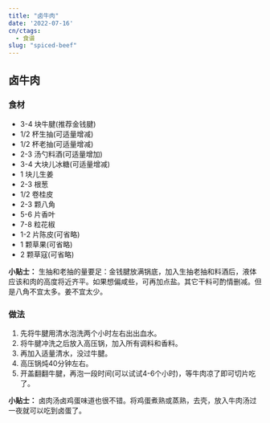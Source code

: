 ```yaml
---
title: "卤牛肉"
date: '2022-07-16'
cn/ctags: 
  - 食谱
slug: "spiced-beef"
---
```


## 卤牛肉

### 食材

- 3-4 块牛腱(推荐金钱腱)
- 1/2 杯生抽(可适量增减)
- 1/2 杯老抽(可适量增减)
- 2-3 汤勺料酒(可适量增加)
- 3-4 大块儿冰糖(可适量增减)
- 1 块儿生姜
- 2-3 根葱
- 1/2 卷桂皮
- 2-3 颗八角
- 5-6 片香叶
- 7-8 粒花椒
- 1-2 片陈皮(可省略)
- 1 颗草果(可省略)
- 2 颗草寇(可省略)

**小贴士：** 生抽和老抽的量要足：金钱腱放满锅底，加入生抽老抽和料酒后，液体应该和肉的高度将近齐平。如果想偏咸些，可再加点盐。其它干料可酌情删减。但是八角不宜太多。姜不宜太少。

### 做法

1. 先将牛腱用清水泡洗两个小时左右出出血水。
1. 将牛腱冲洗之后放入高压锅，加入所有调料和香料。
1. 再加入适量清水，没过牛腱。
1. 高压锅炖40分钟左右。
1. 开盖翻翻牛腱，再泡一段时间(可以试试4-6个小时)，等牛肉凉了即可切片吃了。

**小贴士：** 卤肉汤卤鸡蛋味道也很不错。将鸡蛋煮熟或蒸熟，去壳，放入牛肉汤过一夜就可以吃到卤蛋了。
